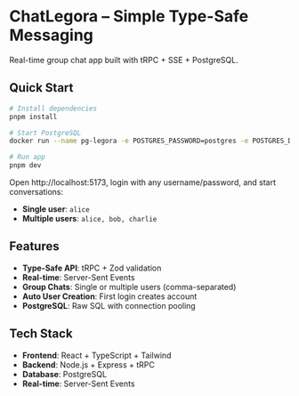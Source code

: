 # ChatLegora – Simple Type-Safe Messaging

Real-time group chat app built with tRPC + SSE + PostgreSQL.

## Quick Start

```bash
# Install dependencies
pnpm install

# Start PostgreSQL
docker run --name pg-legora -e POSTGRES_PASSWORD=postgres -e POSTGRES_DB=legorachat -p 5432:5432 -d postgres:16

# Run app
pnpm dev
```

Open http://localhost:5173, login with any username/password, and start conversations:
- **Single user**: `alice` 
- **Multiple users**: `alice, bob, charlie`

## Features

- **Type-Safe API**: tRPC + Zod validation
- **Real-time**: Server-Sent Events
- **Group Chats**: Single or multiple users (comma-separated)
- **Auto User Creation**: First login creates account
- **PostgreSQL**: Raw SQL with connection pooling

## Tech Stack

- **Frontend**: React + TypeScript + Tailwind
- **Backend**: Node.js + Express + tRPC
- **Database**: PostgreSQL
- **Real-time**: Server-Sent Events
